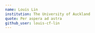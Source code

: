 ```yaml
---
name: Louis Lin
institution: The University of Auckland
quote: Per aspera ad astra
github_user: louis-cf-lin
---
```

